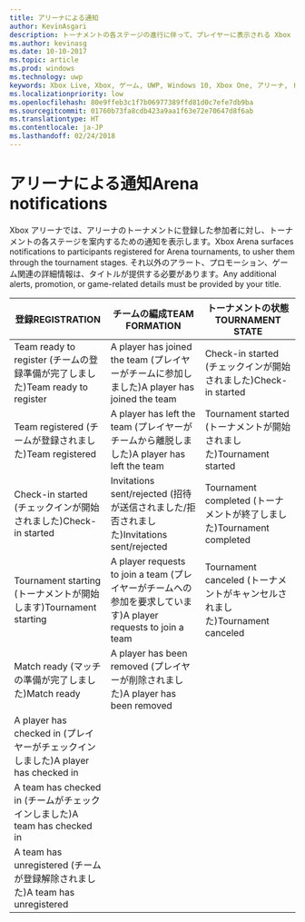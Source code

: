 ```yaml
---
title: アリーナによる通知
author: KevinAsgari
description: トーナメントの各ステージの進行に伴って、プレイヤーに表示される Xbox アリーナの通知について説明します。
ms.author: kevinasg
ms.date: 10-10-2017
ms.topic: article
ms.prod: windows
ms.technology: uwp
keywords: Xbox Live, Xbox, ゲーム, UWP, Windows 10, Xbox One, アリーナ, トーナメント, UX
ms.localizationpriority: low
ms.openlocfilehash: 80e9ffeb3c1f7b06977389ffd81d0c7efe7db9ba
ms.sourcegitcommit: 01760b73fa8cdb423a9aa1f63e72e70647d8f6ab
ms.translationtype: HT
ms.contentlocale: ja-JP
ms.lasthandoff: 02/24/2018
---
```

# <a name="arena-notifications"></a><span data-ttu-id="b3ef8-104">アリーナによる通知</span><span class="sxs-lookup"><span data-stu-id="b3ef8-104">Arena notifications</span></span>

<span data-ttu-id="b3ef8-105">Xbox アリーナでは、アリーナのトーナメントに登録した参加者に対し、トーナメントの各ステージを案内するための通知を表示します。</span><span class="sxs-lookup"><span data-stu-id="b3ef8-105">Xbox Arena surfaces notifications to participants registered for Arena tournaments, to usher them through the tournament stages.</span></span> <span data-ttu-id="b3ef8-106">それ以外のアラート、プロモーション、ゲーム関連の詳細情報は、タイトルが提供する必要があります。</span><span class="sxs-lookup"><span data-stu-id="b3ef8-106">Any additional alerts, promotion, or game-related details must be provided by your title.</span></span>

<span data-ttu-id="b3ef8-107">登録</span><span class="sxs-lookup"><span data-stu-id="b3ef8-107">REGISTRATION</span></span> | <span data-ttu-id="b3ef8-108">チームの編成</span><span class="sxs-lookup"><span data-stu-id="b3ef8-108">TEAM FORMATION</span></span> | <span data-ttu-id="b3ef8-109">トーナメントの状態</span><span class="sxs-lookup"><span data-stu-id="b3ef8-109">TOURNAMENT STATE</span></span>
--- | --- | ---
<span data-ttu-id="b3ef8-110">Team ready to register (チームの登録準備が完了しました)</span><span class="sxs-lookup"><span data-stu-id="b3ef8-110">Team ready to register</span></span> | <span data-ttu-id="b3ef8-111">A player has joined the team (プレイヤーがチームに参加しました)</span><span class="sxs-lookup"><span data-stu-id="b3ef8-111">A player has joined the team</span></span> | <span data-ttu-id="b3ef8-112">Check-in started (チェックインが開始されました)</span><span class="sxs-lookup"><span data-stu-id="b3ef8-112">Check-in started</span></span>
<span data-ttu-id="b3ef8-113">Team registered (チームが登録されました)</span><span class="sxs-lookup"><span data-stu-id="b3ef8-113">Team registered</span></span> | <span data-ttu-id="b3ef8-114">A player has left the team (プレイヤーがチームから離脱しました)</span><span class="sxs-lookup"><span data-stu-id="b3ef8-114">A player has left the team</span></span> | <span data-ttu-id="b3ef8-115">Tournament started (トーナメントが開始されました)</span><span class="sxs-lookup"><span data-stu-id="b3ef8-115">Tournament started</span></span>
<span data-ttu-id="b3ef8-116">Check-in started (チェックインが開始されました)</span><span class="sxs-lookup"><span data-stu-id="b3ef8-116">Check-in started</span></span> | <span data-ttu-id="b3ef8-117">Invitations sent/rejected (招待が送信されました/拒否されました)</span><span class="sxs-lookup"><span data-stu-id="b3ef8-117">Invitations sent/rejected</span></span> | <span data-ttu-id="b3ef8-118">Tournament completed (トーナメントが終了しました)</span><span class="sxs-lookup"><span data-stu-id="b3ef8-118">Tournament completed</span></span>
<span data-ttu-id="b3ef8-119">Tournament starting (トーナメントが開始します)</span><span class="sxs-lookup"><span data-stu-id="b3ef8-119">Tournament starting</span></span> | <span data-ttu-id="b3ef8-120">A player requests to join a team (プレイヤーがチームへの参加を要求しています)</span><span class="sxs-lookup"><span data-stu-id="b3ef8-120">A player requests to join a team</span></span> | <span data-ttu-id="b3ef8-121">Tournament canceled (トーナメントがキャンセルされました)</span><span class="sxs-lookup"><span data-stu-id="b3ef8-121">Tournament canceled</span></span>
<span data-ttu-id="b3ef8-122">Match ready (マッチの準備が完了しました)</span><span class="sxs-lookup"><span data-stu-id="b3ef8-122">Match ready</span></span> | <span data-ttu-id="b3ef8-123">A player has been removed (プレイヤーが削除されました)</span><span class="sxs-lookup"><span data-stu-id="b3ef8-123">A player has been removed</span></span> |
<span data-ttu-id="b3ef8-124">A player has checked in (プレイヤーがチェックインしました)</span><span class="sxs-lookup"><span data-stu-id="b3ef8-124">A player has checked in</span></span> | |
<span data-ttu-id="b3ef8-125">A team has checked in (チームがチェックインしました)</span><span class="sxs-lookup"><span data-stu-id="b3ef8-125">A team has checked in</span></span> | |
<span data-ttu-id="b3ef8-126">A team has unregistered (チームが登録解除されました)</span><span class="sxs-lookup"><span data-stu-id="b3ef8-126">A team has unregistered</span></span> | |
